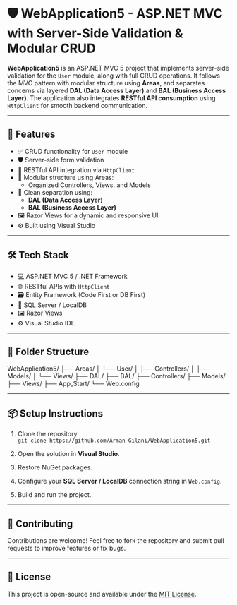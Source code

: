 # 🛡️ WebApplication5 - ASP.NET MVC with Server-Side Validation & Modular CRUD

**WebApplication5** is an ASP.NET MVC 5 project that implements server-side validation for the `User` module, along with full CRUD operations. It follows the MVC pattern with modular structure using **Areas**, and separates concerns via layered **DAL (Data Access Layer)** and **BAL (Business Access Layer)**. The application also integrates **RESTful API consumption** using `HttpClient` for smooth backend communication.

---

## 🚀 Features

- ✅ CRUD functionality for `User` module
- 🛡️ Server-side form validation
- 🔗 RESTful API integration via `HttpClient`
- 🧩 Modular structure using Areas:
  - Organized Controllers, Views, and Models
- 🔄 Clean separation using:
  - **DAL (Data Access Layer)**
  - **BAL (Business Access Layer)**
- 🖼️ Razor Views for a dynamic and responsive UI
- ⚙️ Built using Visual Studio

---

## 🛠️ Tech Stack

- 💻 ASP.NET MVC 5 / .NET Framework
- 🌐 RESTful APIs with `HttpClient`
- 🗃️ Entity Framework (Code First or DB First)
- 💾 SQL Server / LocalDB
- 🖼️ Razor Views
- ⚙️ Visual Studio IDE

---

## 📁 Folder Structure

WebApplication5/ ├── Areas/ │ └── User/ │ ├── Controllers/ │ ├── Models/ │ └── Views/ ├── DAL/ ├── BAL/ ├── Controllers/ ├── Models/ ├── Views/ ├── App_Start/ └── Web.config

---

## 📦 Setup Instructions

1. Clone the repository  
   `git clone https://github.com/Arman-Gilani/WebApplication5.git`

2. Open the solution in **Visual Studio**.

3. Restore NuGet packages.

4. Configure your **SQL Server / LocalDB** connection string in `Web.config`.

5. Build and run the project.

---

## 🙌 Contributing

Contributions are welcome! Feel free to fork the repository and submit pull requests to improve features or fix bugs.

---

## 📄 License

This project is open-source and available under the [MIT License](LICENSE).
